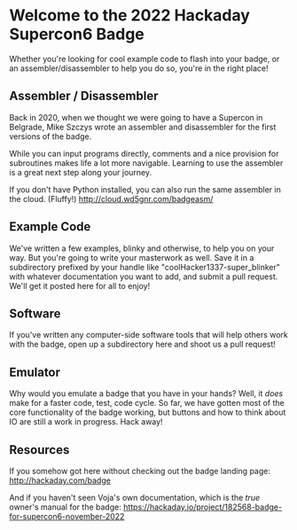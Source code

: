 # Welcome to the 2022 Hackaday Supercon6 Badge

Whether you're looking for cool example code to flash into your badge, or an assembler/disassembler to help you do so, you're in the right place!  

## Assembler / Disassembler

Back in 2020, when we thought we were going to have a Supercon in Belgrade, Mike Szczys wrote an assembler and disassembler for the first versions of the badge.  

While you can input programs directly, comments and a nice provision for subroutines makes life a lot more navigable.  Learning to use the assembler is a great next step along your journey.

If you don't have Python installed, you can also run the same assembler in the cloud.  (Fluffy!)  http://cloud.wd5gnr.com/badgeasm/


## Example Code

We've written a few examples, blinky and otherwise, to help you on your way.  But you're going to write your masterwork as well.  Save it in a subdirectory prefixed by your handle like "coolHacker1337-super_blinker" with whatever documentation you want to add, and submit a pull request.  We'll get it posted here for all to enjoy!  

## Software

If you've written any computer-side software tools that will help others work with the badge, open up a subdirectory here and shoot us a pull request!


## Emulator

Why would you emulate a badge that you have in your hands?  Well, it _does_ make for a faster code, test, code cycle.  So far, we have gotten most of the core functionality of the badge working, but buttons and how to think about IO are still a work in progress.  Hack away!

## Resources

If you somehow got here without checking out the badge landing page: http://hackaday.com/badge

And if you haven't seen Voja's own documentation, which is the _true_ owner's manual for the badge: https://hackaday.io/project/182568-badge-for-supercon6-november-2022


